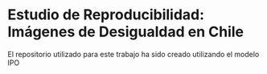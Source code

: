 # Estudio de Reproducibilidad: Imágenes de Desigualdad en Chile

El repositorio utilizado para este trabajo ha sido creado utilizando el modelo IPO
